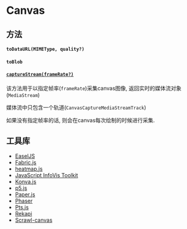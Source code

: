 # Canvas

## 方法

#### `toDataURL(MIMEType, quality?)`




#### `toBlob`



#### [`captureStream(frameRate?)`](https://developer.mozilla.org/en-US/docs/Web/API/HTMLCanvasElement/captureStream)

该方法用于以指定帧率(`frameRate`)采集canvas图像, 返回实时的媒体流对象(`MediaStream`)

媒体流中只包含一个轨道(`CanvasCaptureMediaStreamTrack`)

如果没有指定帧率的话, 则会在canvas每次绘制的时候进行采集.


## 工具库

- [EaselJS](https://www.createjs.com/easeljs)
- [Fabric.js](http://fabricjs.com/) 
- [heatmap.js](https://www.patrick-wied.at/static/heatmapjs/)
- [JavaScript InfoVis Toolkit](https://thejit.org/) 
- [Konva.js](https://konvajs.github.io/)
- [p5.js](https://p5js.org/) 
- [Paper.js](http://paperjs.org/) 
- [Phaser](https://phaser.io/)
- [Pts.js](https://ptsjs.org/) 
- [Rekapi](https://github.com/jeremyckahn/rekapi) 
- [Scrawl-canvas](https://scrawl.rikweb.org.uk/) 

